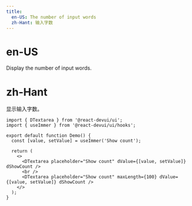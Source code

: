 ```yaml
---
title:
  en-US: The number of input words
  zh-Hant: 输入字数
---
```


# en-US

Display the number of input words.

# zh-Hant

显示输入字数。

```tsx
import { DTextarea } from '@react-devui/ui';
import { useImmer } from '@react-devui/ui/hooks';

export default function Demo() {
  const [value, setValue] = useImmer('Show count');

  return (
    <>
      <DTextarea placeholder="Show count" dValue={[value, setValue]} dShowCount />
      <br />
      <DTextarea placeholder="Show count" maxLength={100} dValue={[value, setValue]} dShowCount />
    </>
  );
}
```
